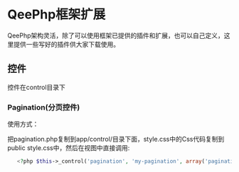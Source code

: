 # QeePhp框架扩展
  QeePhp架构灵活，除了可以使用框架已提供的插件和扩展，也可以自己定义，这里提供一些写好的插件供大家下载使用。

## 控件
   控件在control目录下

### Pagination(分页控件)

   使用方式：
   
   把pagination.php复制到app/control/目录下面，style.css中的Css代码复制到public style.css中，然后在视图中直接调用:
    
```php
   <?php $this->_control('pagination', 'my-pagination', array('pagination' => $pagination)); ?>
```

